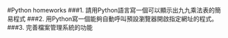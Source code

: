 #Python homeworks
###1. 請用Python語言寫一個可以顯示出九九乘法表的簡易程式
###2.  用Python寫一個能夠自動呼叫預設瀏覽器開啟指定網址的程式。
###3.  完善檔案管理系統的功能

